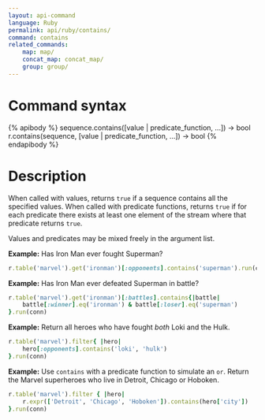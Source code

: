 ```yaml
---
layout: api-command
language: Ruby
permalink: api/ruby/contains/
command: contains
related_commands:
    map: map/
    concat_map: concat_map/
    group: group/
---
```


# Command syntax #

{% apibody %}
sequence.contains([value | predicate_function, ...]) &rarr; bool
r.contains(sequence, [value | predicate_function, ...]) &rarr; bool
{% endapibody %}

# Description #

When called with values, returns `true` if a sequence contains all the
specified values.  When called with predicate functions, returns `true`
if for each predicate there exists at least one element of the stream
where that predicate returns `true`.

Values and predicates may be mixed freely in the argument list.

__Example:__ Has Iron Man ever fought Superman?

```rb
r.table('marvel').get('ironman')[:opponents].contains('superman').run(conn)
```


__Example:__ Has Iron Man ever defeated Superman in battle?

```rb
r.table('marvel').get('ironman')[:battles].contains{|battle|
    battle[:winner].eq('ironman') & battle[:loser].eq('superman')
}.run(conn)
```

__Example:__ Return all heroes who have fought _both_ Loki and the Hulk.

```rb
r.table('marvel').filter{ |hero|
    hero[:opponents].contains('loki', 'hulk')
}.run(conn)
```

__Example:__ Use `contains` with a predicate function to simulate an `or`. Return the Marvel superheroes who live in Detroit, Chicago or Hoboken.

```rb
r.table('marvel').filter { |hero|
    r.expr(['Detroit', 'Chicago', 'Hoboken']).contains(hero['city'])
}.run(conn)
```

